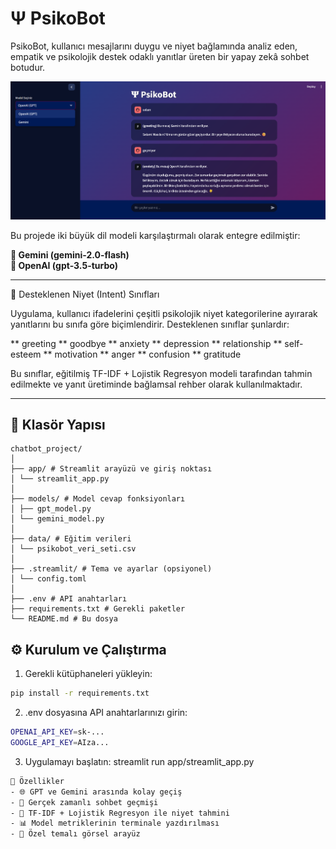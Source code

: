 # Ψ PsikoBot

PsikoBot, kullanıcı mesajlarını duygu ve niyet bağlamında analiz eden, empatik ve psikolojik destek odaklı yanıtlar üreten bir yapay zekâ sohbet botudur.

![PsikoBot Arayüzü](docs/psikobot_ui.png)

Bu projede iki büyük dil modeli karşılaştırmalı olarak entegre edilmiştir:

**🔹 Gemini (gemini-2.0-flash)**  
**🔹 OpenAI (gpt-3.5-turbo)**

---

🧭 Desteklenen Niyet (Intent) Sınıfları

Uygulama, kullanıcı ifadelerini çeşitli psikolojik niyet kategorilerine ayırarak yanıtlarını bu sınıfa göre biçimlendirir. Desteklenen sınıflar şunlardır:

** greeting
** goodbye
** anxiety
** depression
** relationship
** self-esteem
** motivation
** anger
** confusion
** gratitude

Bu sınıflar, eğitilmiş TF-IDF + Lojistik Regresyon modeli tarafından tahmin edilmekte ve yanıt üretiminde bağlamsal rehber olarak kullanılmaktadır.

---


## 📂 Klasör Yapısı
```plaintext
chatbot_project/
│
├── app/ # Streamlit arayüzü ve giriş noktası
│ └── streamlit_app.py
│
├── models/ # Model cevap fonksiyonları
│ ├── gpt_model.py
│ └── gemini_model.py
│
├── data/ # Eğitim verileri
│ └── psikobot_veri_seti.csv
│
├── .streamlit/ # Tema ve ayarlar (opsiyonel)
│ └── config.toml
│
├── .env # API anahtarları
├── requirements.txt # Gerekli paketler
└── README.md # Bu dosya
```
## ⚙️ Kurulum ve Çalıştırma

1. Gerekli kütüphaneleri yükleyin:

```bash
pip install -r requirements.txt
```
2. .env dosyasına API anahtarlarınızı girin:
```bash
OPENAI_API_KEY=sk-...
GOOGLE_API_KEY=AIza...
```
3. Uygulamayı başlatın:
streamlit run app/streamlit_app.py

```bash
🎯 Özellikler
- 🌐 GPT ve Gemini arasında kolay geçiş
- 💬 Gerçek zamanlı sohbet geçmişi
- 🧠 TF-IDF + Lojistik Regresyon ile niyet tahmini
- 📊 Model metriklerinin terminale yazdırılması
- 🎨 Özel temalı görsel arayüz
```

